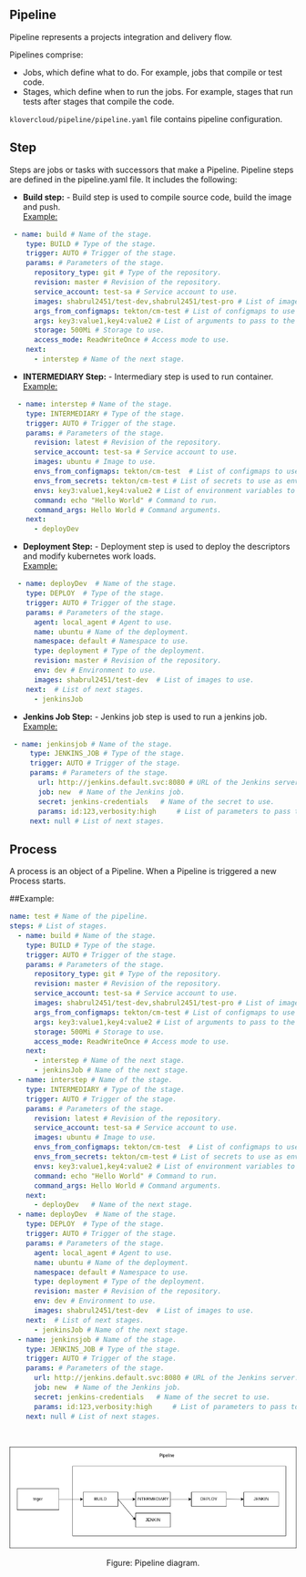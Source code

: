 ## Pipeline
Pipeline represents a projects integration and delivery flow.

Pipelines comprise:
- Jobs, which define what to do. For example, jobs that compile or test code.
- Stages, which define when to run the jobs. For example, stages that run tests after stages that compile the code.

```klovercloud/pipeline/pipeline.yaml``` file contains pipeline configuration.
## Step
Steps are jobs or tasks with successors that make a Pipeline. Pipeline steps are defined in the pipeline.yaml file. It includes the following:
- __Build step:__ - Build step is used to compile source code, build the image and push.<br/><u>Example:</u><br/>
```yaml
 - name: build # Name of the stage.
    type: BUILD # Type of the stage.
    trigger: AUTO # Trigger of the stage.
    params: # Parameters of the stage.
      repository_type: git # Type of the repository.
      revision: master # Revision of the repository.
      service_account: test-sa # Service account to use.
      images: shabrul2451/test-dev,shabrul2451/test-pro # List of images to build.
      args_from_configmaps: tekton/cm-test # List of configmaps to use as arguments.
      args: key3:value1,key4:value2 # List of arguments to pass to the stage.
      storage: 500Mi # Storage to use.
      access_mode: ReadWriteOnce # Access mode to use.
    next: 
      - interstep # Name of the next stage.
  ```
- __INTERMEDIARY Step:__ - Intermediary step is used to run container.<br/><u>Example:</u><br/>
```yaml
  - name: interstep # Name of the stage.
    type: INTERMEDIARY # Type of the stage.
    trigger: AUTO # Trigger of the stage.
    params: # Parameters of the stage.
      revision: latest # Revision of the repository.
      service_account: test-sa # Service account to use.
      images: ubuntu # Image to use.
      envs_from_configmaps: tekton/cm-test  # List of configmaps to use as environment variables.
      envs_from_secrets: tekton/cm-test # List of secrets to use as environment variables.
      envs: key3:value1,key4:value2 # List of environment variables to pass to the stage.
      command: echo "Hello World" # Command to run.
      command_args: Hello World # Command arguments.
    next:
      - deployDev
```
- __Deployment Step:__ - Deployment step is used to deploy the descriptors and modify kubernetes work loads.<br/><u>Example:</u><br/>
```yaml
  - name: deployDev  # Name of the stage.
    type: DEPLOY  # Type of the stage.
    trigger: AUTO # Trigger of the stage.
    params: # Parameters of the stage.
      agent: local_agent # Agent to use.
      name: ubuntu # Name of the deployment.
      namespace: default # Namespace to use.
      type: deployment # Type of the deployment.
      revision: master # Revision of the repository.
      env: dev # Environment to use.
      images: shabrul2451/test-dev  # List of images to use.
    next:  # List of next stages.
      - jenkinsJob
```
- __Jenkins Job Step:__ - Jenkins job step is used to run a jenkins job.<br/><u>Example:</u><br/>
```yaml
 - name: jenkinsjob # Name of the stage.
     type: JENKINS_JOB # Type of the stage.
     trigger: AUTO # Trigger of the stage.
     params: # Parameters of the stage.
       url: http://jenkins.default.svc:8080 # URL of the Jenkins server.
       job: new  # Name of the Jenkins job.
       secret: jenkins-credentials   # Name of the secret to use.
       params: id:123,verbosity:high     # List of parameters to pass to the Jenkins job.
     next: null # List of next stages.
```
## Process 
A process is an object of a Pipeline. When a Pipeline is triggered a new Process starts.

##Example:
```yml
name: test # Name of the pipeline.
steps: # List of stages.
  - name: build # Name of the stage.
    type: BUILD # Type of the stage.
    trigger: AUTO # Trigger of the stage.
    params: # Parameters of the stage.
      repository_type: git # Type of the repository.
      revision: master # Revision of the repository.
      service_account: test-sa # Service account to use.
      images: shabrul2451/test-dev,shabrul2451/test-pro # List of images to build.
      args_from_configmaps: tekton/cm-test # List of configmaps to use as arguments.
      args: key3:value1,key4:value2 # List of arguments to pass to the stage.
      storage: 500Mi # Storage to use.
      access_mode: ReadWriteOnce # Access mode to use.
    next: 
      - interstep # Name of the next stage.
      - jenkinsJob # Name of the next stage.
  - name: interstep # Name of the stage.
    type: INTERMEDIARY # Type of the stage.
    trigger: AUTO # Trigger of the stage.
    params: # Parameters of the stage.
      revision: latest # Revision of the repository.
      service_account: test-sa # Service account to use.
      images: ubuntu # Image to use.
      envs_from_configmaps: tekton/cm-test  # List of configmaps to use as environment variables.
      envs_from_secrets: tekton/cm-test # List of secrets to use as environment variables.
      envs: key3:value1,key4:value2 # List of environment variables to pass to the stage.
      command: echo "Hello World" # Command to run.
      command_args: Hello World # Command arguments.
    next: 
      - deployDev   # Name of the next stage.
  - name: deployDev  # Name of the stage.
    type: DEPLOY  # Type of the stage.
    trigger: AUTO # Trigger of the stage.
    params: # Parameters of the stage.
      agent: local_agent # Agent to use.
      name: ubuntu # Name of the deployment.
      namespace: default # Namespace to use.
      type: deployment # Type of the deployment.
      revision: master # Revision of the repository.
      env: dev # Environment to use.
      images: shabrul2451/test-dev  # List of images to use.
    next:  # List of next stages.
      - jenkinsJob # Name of the next stage.
  - name: jenkinsjob # Name of the stage.
    type: JENKINS_JOB # Type of the stage.
    trigger: AUTO # Trigger of the stage.
    params: # Parameters of the stage.
      url: http://jenkins.default.svc:8080 # URL of the Jenkins server.
      job: new  # Name of the Jenkins job.
      secret: jenkins-credentials   # Name of the secret to use.
      params: id:123,verbosity:high     # List of parameters to pass to the Jenkins job.
    next: null # List of next stages.
```
<br />

<p align="center">
  <img src="files/images/diagram.png" alt="Material Bread logo">
</p>

<p align="center">
    Figure: Pipeline diagram.
</p>
